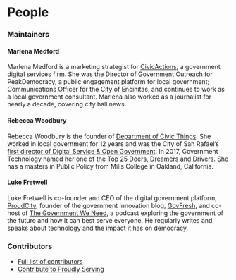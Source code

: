 # People

### Maintainers

#### Marlena Medford

Marlena Medford is a marketing strategist for [CivicActions](https://civicactions.com/), a government digital services firm. She was the Director of Government Outreach for PeakDemocracy, a public engagement platform for local government; Communications Officer for the City of Encinitas, and continues to work as a local government consultant. Marlena also worked as a journalist for nearly a decade, covering city hall news.

#### Rebecca Woodbury

Rebecca Woodbury is the founder of [Department of Civic Things](https://deptofcivicthings.com/). She worked in local government for 12 years and was the City of San Rafael’s [first director of Digital Service & Open Government](https://www.govtech.com/people/San-Rafaels-Woodbury-Takes-Over-as-Data-Analytics-Czar.html). In 2017, Government Technology named her one of the [Top 25 Doers, Dreamers and Drivers](http://www.govtech.com/top-25/Rebecca-Woodbury.html). She has a masters in Public Policy from Mills College in Oakland, California.

#### Luke Fretwell

Luke Fretwell is co-founder and CEO of the digital government platform, [ProudCity](https://proudcity.com/), founder of the government innovation blog, [GovFresh](https://govfresh.com/), and co-host of [The Government We Need](https://thegovweneed.com/), a podcast exploring the government of the future and how it can best serve everyone. He regularly writes and speaks about technology and the impact it has on democracy.

### Contributors

* [Full list of contributors](https://proudlyservingbook.com/people)
* [Contribute to Proudly Serving](https://proudlyservingbook.com/contribute)

